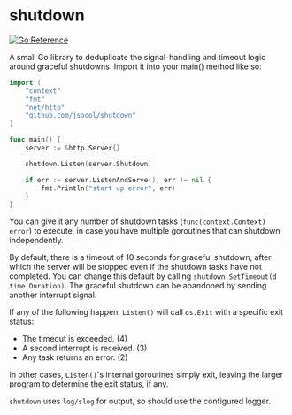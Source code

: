 # shutdown

[![Go Reference](https://pkg.go.dev/badge/github.com/jsocol/shutdown.svg)](https://pkg.go.dev/github.com/jsocol/shutdown)

A small Go library to deduplicate the signal-handling and timeout logic around
graceful shutdowns. Import it into your main() method like so:

```go
import (
    "context"
    "fmt"
    "net/http"
    "github.com/jsocol/shutdown"
)

func main() {
    server := &http.Server{}

    shutdown.Listen(server.Shutdown)

    if err := server.ListenAndServe(); err != nil {
        fmt.Println("start up error", err)
    }
}
```

You can give it any number of shutdown tasks (`func(context.Context) error`) to
execute, in case you have multiple goroutines that can shutdown independently.

By default, there is a timeout of 10 seconds for graceful shutdown, after which
the server will be stopped even if the shutdown tasks have not completed. You
can change this default by calling `shutdown.SetTimeout(d time.Duration)`. The
graceful shutdown can be abandoned by sending another interrupt signal.

If any of the following happen, `Listen()` will call `os.Exit` with a specific
exit status:

- The timeout is exceeded. (4)
- A second interrupt is received. (3)
- Any task returns an error. (2)

In other cases, `Listen()`'s internal goroutines simply exit, leaving the larger
program to determine the exit status, if any.

`shutdown` uses `log/slog` for output, so should use the configured logger.
